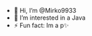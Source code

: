- 👋 Hi, I’m @Mirko9933
- 👀 I’m interested in a Java
- ⚡ Fun fact: Im a p✨

<!---
Mirko9933/Mirko9933 is a ✨ special ✨ repository because its `README.md` (this file) appears on your GitHub profile.
You can click the Preview link to take a look at your changes.
--->
